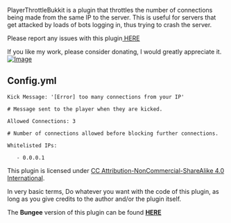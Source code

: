 PlayerThrottleBukkit is a plugin that throttles the number of connections being made from the same IP to the server. This is useful for servers that get attacked by loads of bots logging in, thus trying to crash the server.

Please report any issues with this plugin[ HERE](https://github.com/vik1395/PlayerThrottleBukkit-Minecraft/issues)

If you like my work, please consider donating, I would greatly appreciate it. [![Image](https://www.paypalobjects.com/en_US/i/btn/btn_donate_LG.gif)](https://www.paypal.com/cgi-bin/webscr?cmd=_donations&business=vik1395lp%40gmail%2ecom&lc=US&item_name=Spigot%20Plugins&item_number=LegitPlay%2enet%20Plugin%20Dev&no_note=0&currency_code=USD&bn=PP%2dDonationsBF%3abtn_donateCC_LG%2egif%3aNonHostedGuest)

**Config.yml**
-------------
    Kick Message: '[Error] too many connections from your IP'
    
    # Message sent to the player when they are kicked.
    
    Allowed Connections: 3
    
    # Number of connections allowed before blocking further connections.
    
    Whitelisted IPs:
    
       - 0.0.0.1

This plugin is licensed under [CC Attribution-NonCommercial-ShareAlike 4.0 International](http://creativecommons.org/licenses/by-nc-sa/4.0/deed.en_US). 

In very basic terms, Do whatever you want with the code of this plugin, as long as you give credits to the author and/or the plugin itself.

The **Bungee** version of this plugin can be found **[HERE](http://www.spigotmc.org/resources/playerthrottlebungee.1497/)**
